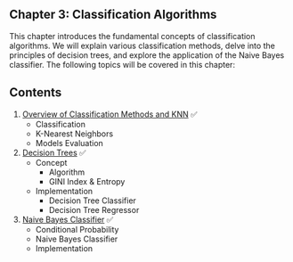 ## Chapter 3: Classification Algorithms

This chapter introduces the fundamental concepts of classification algorithms. We will explain various classification methods, delve into the principles of decision trees, and explore the application of the Naive Bayes classifier. The following topics will be covered in this chapter:

## Contents

1. [Overview of Classification Methods and KNN](01_Classification_and_KNN.ipynb) ✅
    - Classification
    - K-Nearest Neighbors
    - Models Evaluation
3. [Decision Trees](02_Decision_Tree.ipynb) ✅
    - Concept
       - Algorithm
       - GINI Index & Entropy
    - Implementation
        - Decision Tree Classifier
        - Decision Tree Regressor
4. [Naive Bayes Classifier](03_Naive_Bayes.ipynb) ✅
    - Conditional Probability
    - Naive Bayes Classifier
    - Implementation
